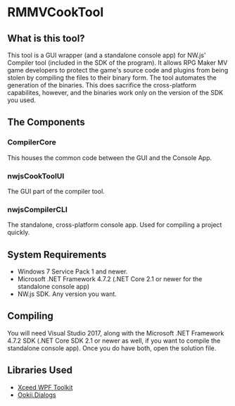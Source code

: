 # RMMVCookTool

## What is this tool?
This tool is a GUI wrapper (and a standalone console app) for NW.js' Compiler tool (included in the SDK of the program). It allows RPG Maker MV game developers to protect the game's source code and plugins from being stolen by compiling the files to their binary form. The tool automates the generation of the binaries. This does sacrifice the cross-platform capabilites, however, and the binaries work only on the version of the SDK you used.

## The Components

### CompilerCore
This houses the common code between the GUI and the Console App.

### nwjsCookToolUI
The GUI part of the compiler tool.

### nwjsCompilerCLI
The standalone, cross-platform console app. Used for compiling a project quickly.

## System Requirements

- Windows 7 Service Pack 1 and newer.
- Microsoft .NET Framework 4.7.2 (.NET Core 2.1 or newer for the standalone console app)
- NW.js SDK. Any version you want.

## Compiling

You will need Visual Studio 2017, along with the Microsoft .NET Framework 4.7.2 SDK (.NET Core SDK 2.1 or newer as well, if you want to compile the standalone console app). Once you do have both, open the solution file.

## Libraries Used
- [Xceed WPF Toolkit](https://github.com/xceedsoftware/wpftoolkit)
- [Ookii.Dialogs](http://http://www.ookii.org/Software/Dialogs/)
